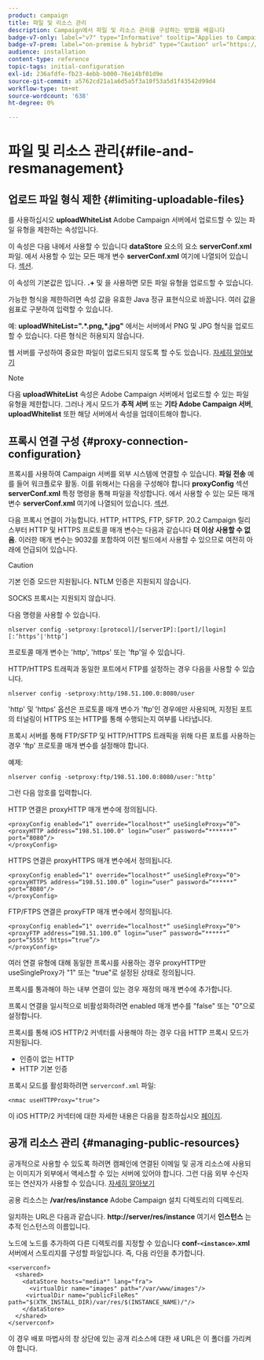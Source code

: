 ```yaml
---
product: campaign
title: 파일 및 리소스 관리
description: Campaign에서 파일 및 리소스 관리를 구성하는 방법을 배웁니다
badge-v7-only: label="v7" type="Informative" tooltip="Applies to Campaign Classic v7 only"
badge-v7-prem: label="on-premise & hybrid" type="Caution" url="https://experienceleague.adobe.com/docs/campaign-classic/using/installing-campaign-classic/architecture-and-hosting-models/hosting-models-lp/hosting-models.html?lang=en" tooltip="Applies to on-premise and hybrid deployments only"
audience: installation
content-type: reference
topic-tags: initial-configuration
exl-id: 236afdfe-fb23-4ebb-b000-76e14bf01d9e
source-git-commit: a5762cd21a1a6d5a5f3a10f53a5d1f43542d99d4
workflow-type: tm+mt
source-wordcount: '638'
ht-degree: 0%

---
```


# 파일 및 리소스 관리{#file-and-resmanagement}



## 업로드 파일 형식 제한 {#limiting-uploadable-files}

를 사용하십시오 **uploadWhiteList** Adobe Campaign 서버에서 업로드할 수 있는 파일 유형을 제한하는 속성입니다.

이 속성은 다음 내에서 사용할 수 있습니다 **dataStore** 요소의 요소 **serverConf.xml** 파일. 에서 사용할 수 있는 모든 매개 변수 **serverConf.xml** 여기에 나열되어 있습니다. [섹션](../../installation/using/the-server-configuration-file.md).

이 속성의 기본값은 입니다. **.+** 및 을 사용하면 모든 파일 유형을 업로드할 수 있습니다.

가능한 형식을 제한하려면 속성 값을 유효한 Java 정규 표현식으로 바꿉니다. 여러 값을 쉼표로 구분하여 입력할 수 있습니다.

예: **uploadWhiteList=&quot;.&#42;.png,&#42;.jpg&quot;** 에서는 서버에서 PNG 및 JPG 형식을 업로드할 수 있습니다. 다른 형식은 허용되지 않습니다.

웹 서버를 구성하여 중요한 파일이 업로드되지 않도록 할 수도 있습니다. [자세히 알아보기](web-server-configuration.md)

>[!NOTE]
>
>다음 **uploadWhiteList** 속성은 Adobe Campaign 서버에서 업로드할 수 있는 파일 유형을 제한합니다. 그러나 게시 모드가 **추적 서버** 또는 **기타 Adobe Campaign 서버**, **uploadWhitelist** 또한 해당 서버에서 속성을 업데이트해야 합니다.

## 프록시 연결 구성 {#proxy-connection-configuration}

프록시를 사용하여 Campaign 서버를 외부 시스템에 연결할 수 있습니다. **파일 전송** 예를 들어 워크플로우 활동. 이를 위해서는 다음을 구성해야 합니다 **proxyConfig** 섹션 **serverConf.xml** 특정 명령을 통해 파일을 작성합니다. 에서 사용할 수 있는 모든 매개 변수 **serverConf.xml** 여기에 나열되어 있습니다. [섹션](../../installation/using/the-server-configuration-file.md).

다음 프록시 연결이 가능합니다. HTTP, HTTPS, FTP, SFTP. 20.2 Campaign 릴리스부터 HTTP 및 HTTPS 프로토콜 매개 변수는 다음과 같습니다 **더 이상 사용할 수 없음**. 이러한 매개 변수는 9032를 포함하여 이전 빌드에서 사용할 수 있으므로 여전히 아래에 언급되어 있습니다.

>[!CAUTION]
>
>기본 인증 모드만 지원됩니다. NTLM 인증은 지원되지 않습니다.
>
>SOCKS 프록시는 지원되지 않습니다.

다음 명령을 사용할 수 있습니다.

```
nlserver config -setproxy:[protocol]/[serverIP]:[port]/[login][:‘https’|'http’]
```

프로토콜 매개 변수는 &#39;http&#39;, &#39;https&#39; 또는 &#39;ftp&#39;일 수 있습니다.

HTTP/HTTPS 트래픽과 동일한 포트에서 FTP를 설정하는 경우 다음을 사용할 수 있습니다.

```
nlserver config -setproxy:http/198.51.100.0:8080/user
```

&#39;http&#39; 및 &#39;https&#39; 옵션은 프로토콜 매개 변수가 &#39;ftp&#39;인 경우에만 사용되며, 지정된 포트의 터널링이 HTTPS 또는 HTTP를 통해 수행되는지 여부를 나타냅니다.

프록시 서버를 통해 FTP/SFTP 및 HTTP/HTTPS 트래픽을 위해 다른 포트를 사용하는 경우 &#39;ftp&#39; 프로토콜 매개 변수를 설정해야 합니다.


예제:

```
nlserver config -setproxy:ftp/198.51.100.0:8080/user:’http’
```

그런 다음 암호를 입력합니다.

HTTP 연결은 proxyHTTP 매개 변수에 정의됩니다.

```
<proxyConfig enabled=“1” override=“localhost*” useSingleProxy=“0”>
<proxyHTTP address=“198.51.100.0" login=“user” password=“*******” port=“8080”/>
</proxyConfig>
```

HTTPS 연결은 proxyHTTPS 매개 변수에서 정의됩니다.

```
<proxyConfig enabled=“1" override=“localhost*” useSingleProxy=“0">
<proxyHTTPS address=“198.51.100.0” login=“user” password=“******” port=“8080"/>
</proxyConfig>
```

FTP/FTPS 연결은 proxyFTP 매개 변수에서 정의됩니다.

```
<proxyConfig enabled=“1" override=“localhost*” useSingleProxy=“0">
<proxyFTP address=“198.51.100.0” login=“user” password=“******” port=“5555" https=”true”/>
</proxyConfig>
```

여러 연결 유형에 대해 동일한 프록시를 사용하는 경우 proxyHTTP만 useSingleProxy가 &quot;1&quot; 또는 &quot;true&quot;로 설정된 상태로 정의됩니다.

프록시를 통과해야 하는 내부 연결이 있는 경우 재정의 매개 변수에 추가합니다.

프록시 연결을 일시적으로 비활성화하려면 enabled 매개 변수를 &quot;false&quot; 또는 &quot;0&quot;으로 설정합니다.

프록시를 통해 iOS HTTP/2 커넥터를 사용해야 하는 경우 다음 HTTP 프록시 모드가 지원됩니다.

* 인증이 없는 HTTP
* HTTP 기본 인증

프록시 모드를 활성화하려면 `serverconf.xml` 파일:

```
<nmac useHTTPProxy="true">
```

이 iOS HTTP/2 커넥터에 대한 자세한 내용은 다음을 참조하십시오 [페이지](../../delivery/using/about-mobile-app-channel.md).

## 공개 리소스 관리 {#managing-public-resources}

공개적으로 사용할 수 있도록 하려면 캠페인에 연결된 이메일 및 공개 리소스에 사용되는 이미지가 외부에서 액세스할 수 있는 서버에 있어야 합니다. 그런 다음 외부 수신자 또는 연산자가 사용할 수 있습니다. [자세히 알아보기](../../installation/using/deploying-an-instance.md#managing-public-resources)

공용 리소스는 **/var/res/instance** Adobe Campaign 설치 디렉토리의 디렉토리.

일치하는 URL은 다음과 같습니다. **http://server/res/instance** 여기서 **인스턴스** 는 추적 인스턴스의 이름입니다.

노드에 노드를 추가하여 다른 디렉토리를 지정할 수 있습니다 **conf-`<instance>`.xml** 서버에서 스토리지를 구성할 파일입니다. 즉, 다음 라인을 추가합니다.

```
<serverconf>
  <shared>
    <dataStore hosts="media*" lang="fra">
      <virtualDir name="images" path="/var/www/images"/>
     <virtualDir name="publicFileRes" path="$(XTK_INSTALL_DIR)/var/res/$(INSTANCE_NAME)/"/>
    </dataStore>
  </shared>
</serverconf>
```

이 경우 배포 마법사의 창 상단에 있는 공개 리소스에 대한 새 URL은 이 폴더를 가리켜야 합니다.
